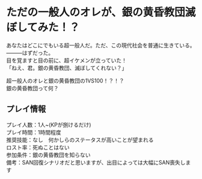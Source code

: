 # ただの一般人のオレが、銀の黄昏教団滅ぼしてみた！？

あなたはどこにでもいる超一般人だ。ただ、この現代社会を普通に生きている。  
———はずだった。  
目を覚ますと目の前に、超イケメンが立っていた！  
「ねえ、君。銀の黄昏教団、滅ぼしてくれない？」  

超一般人のオレと銀の黄昏教団の1VS100！？！？  
銀の黄昏教団って何？  

## プレイ情報
プレイ人数：1人~(KPが捌けるだけ)  
プレイ時間：1時間程度  
推奨技能：なし　何かしらのステータスが高いことが望まれる  
ロスト率：死ぬことはない  
参加条件：銀の黄昏教団を知らない  
備考：SAN回復シナリオだと思いますが、出目によっては大幅にSAN喪失します  
